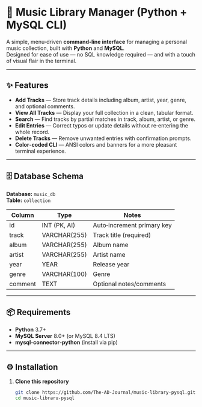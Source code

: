# 🎵 Music Library Manager (Python + MySQL CLI)

A simple, menu‑driven **command‑line interface** for managing a personal music collection, built with **Python** and **MySQL**.  
Designed for ease of use — no SQL knowledge required — and with a touch of visual flair in the terminal.

---

## ✨ Features

- **Add Tracks** — Store track details including album, artist, year, genre, and optional comments.
- **View All Tracks** — Display your full collection in a clean, tabular format.
- **Search** — Find tracks by partial matches in track, album, artist, or genre.
- **Edit Entries** — Correct typos or update details without re‑entering the whole record.
- **Delete Tracks** — Remove unwanted entries with confirmation prompts.
- **Color‑coded CLI** — ANSI colors and banners for a more pleasant terminal experience.

---

## 🗄 Database Schema

**Database:** `music_db`  
**Table:** `collection`

| Column   | Type           | Notes                          |
|----------|---------------|--------------------------------|
| id       | INT (PK, AI)  | Auto‑increment primary key     |
| track    | VARCHAR(255)  | Track title (required)         |
| album    | VARCHAR(255)  | Album name                     |
| artist   | VARCHAR(255)  | Artist name                    |
| year     | YEAR          | Release year                   |
| genre    | VARCHAR(100)  | Genre                          |
| comment  | TEXT          | Optional notes/comments        |

---

## 📦 Requirements

- **Python** 3.7+
- **MySQL Server** 8.0+ (or MySQL 8.4 LTS)
- **mysql‑connector‑python** (install via pip)

---

## ⚙️ Installation

1. **Clone this repository**
   ```bash
   git clone https://github.com/The-AD-Journal/music-library-pysql.git
   cd music-libraru-pysql
